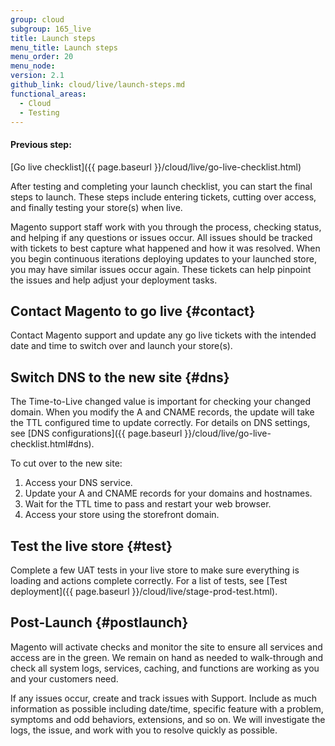 ```yaml
---
group: cloud
subgroup: 165_live
title: Launch steps
menu_title: Launch steps
menu_order: 20
menu_node:
version: 2.1
github_link: cloud/live/launch-steps.md
functional_areas:
  - Cloud
  - Testing
---
```


#### Previous step:
[Go live checklist]({{ page.baseurl }}/cloud/live/go-live-checklist.html)

After testing and completing your launch checklist, you can start the final steps to launch. These steps include entering tickets, cutting over access, and finally testing your store(s) when live.

Magento support staff work with you through the process, checking status, and helping if any questions or issues occur. All issues should be tracked with tickets to best capture what happened and how it was resolved. When you begin continuous iterations deploying updates to your launched store, you may have similar issues occur again. These tickets can help pinpoint the issues and help adjust your deployment tasks.

## Contact Magento to go live {#contact}
Contact Magento support and update any go live tickets with the intended date and time to switch over and launch your store(s).

## Switch DNS to the new site {#dns}
The Time-to-Live changed value is important for checking your changed domain. When you modify the A and CNAME records, the update will take the TTL configured time to update correctly. For details on DNS settings, see [DNS configurations]({{ page.baseurl }}/cloud/live/go-live-checklist.html#dns).

To cut over to the new site:

1. Access your DNS service.
2. Update your A and CNAME records for your domains and hostnames.
3. Wait for the TTL time to pass and restart your web browser.
4. Access your store using the storefront domain.

## Test the live store {#test}
Complete a few UAT tests in your live store to make sure everything is loading and actions complete correctly. For a list of tests, see [Test deployment]({{ page.baseurl }}/cloud/live/stage-prod-test.html).

## Post-Launch {#postlaunch}
Magento will activate checks and monitor the site to ensure all services and access are in the green. We remain on hand as needed to walk-through and check all system logs, services, caching, and functions are working as you and your customers need.

If any issues occur, create and track issues with Support. Include as much information as possible including date/time, specific feature with a problem, symptoms and odd behaviors, extensions, and so on. We will investigate the logs, the issue, and work with you to resolve quickly as possible.
